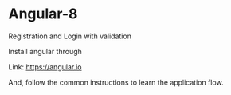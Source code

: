 # Angular-8

Registration and Login with validation


Install angular through 

Link: https://angular.io

And, follow the common instructions to learn the application flow.


